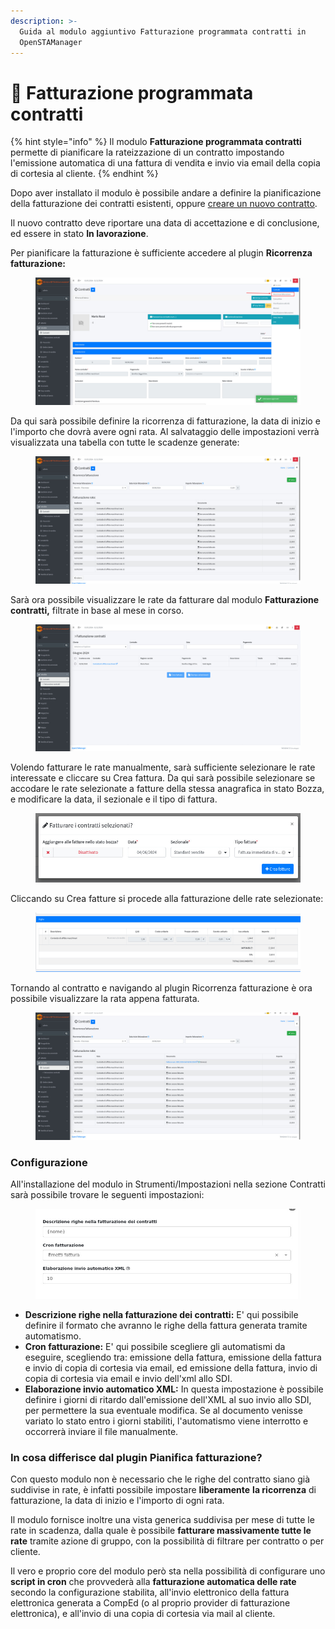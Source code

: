 ```yaml
---
description: >-
  Guida al modulo aggiuntivo Fatturazione programmata contratti in
  OpenSTAManager
---
```


# 📗 Fatturazione programmata contratti

{% hint style="info" %}
Il modulo **Fatturazione programmata contratti** permette di pianificare la rateizzazione di un contratto impostando l'emissione automatica di una fattura di vendita e invio via email della copia di cortesia al cliente.
{% endhint %}

Dopo aver installato il modulo è possibile andare a definire la pianificazione della fatturazione dei contratti esistenti, oppure [creare un nuovo contratto](../openstamanager/modules/vendite/contratti/#creazione).

Il nuovo contratto deve riportare una data di accettazione e di conclusione, ed essere in stato **In lavorazione**.

Per pianificare la fatturazione è sufficiente accedere al plugin **Ricorrenza fatturazione:**

<figure><img src="../.gitbook/assets/immagine (805).png" alt=""><figcaption></figcaption></figure>

Da qui sarà possibile definire la ricorrenza di fatturazione, la data di inizio e l'importo che dovrà avere ogni rata. Al salvataggio delle impostazioni verrà visualizzata una tabella con tutte le scadenze generate:

<figure><img src="../.gitbook/assets/immagine (807).png" alt=""><figcaption></figcaption></figure>

Sarà ora possibile visualizzare le rate da fatturare dal modulo **Fatturazione contratti,** filtrate in base al mese in corso.

<figure><img src="../.gitbook/assets/immagine (808).png" alt=""><figcaption></figcaption></figure>

Volendo fatturare le rate manualmente, sarà sufficiente selezionare le rate interessate e cliccare su Crea fattura. Da qui sarà possibile selezionare se accodare le rate selezionate a fatture della stessa anagrafica in stato Bozza, e modificare la data, il sezionale e il tipo di fattura.

<figure><img src="../.gitbook/assets/immagine (809).png" alt=""><figcaption></figcaption></figure>

Cliccando su Crea fatture si procede alla fatturazione delle rate selezionate:

<figure><img src="../.gitbook/assets/immagine (810).png" alt=""><figcaption></figcaption></figure>

Tornando al contratto e navigando al plugin Ricorrenza fatturazione è ora possibile visualizzare la rata appena fatturata.

<figure><img src="../.gitbook/assets/immagine (811).png" alt=""><figcaption></figcaption></figure>

### Configurazione

All'installazione del modulo in Strumenti/Impostazioni nella sezione Contratti sarà possibile trovare le seguenti impostazioni:

<figure><img src="../.gitbook/assets/immagine (727).png" alt=""><figcaption></figcaption></figure>

* **Descrizione righe nella fatturazione dei contratti:** E' qui possibile definire il formato che avranno le righe della fattura generata tramite automatismo.
* **Cron fatturazione:** E' qui possibile scegliere gli automatismi da eseguire, scegliendo tra: emissione della fattura, emissione della fattura e invio di copia di cortesia via email, ed emissione della fattura, invio di copia di cortesia via email e invio dell'xml allo SDI.
* **Elaborazione invio automatico XML:** In questa impostazione è possibile definire i giorni di ritardo dall'emissione dell'XML al suo invio allo SDI, per permettere la sua eventuale modifica. Se al documento venisse variato lo stato entro i giorni stabiliti, l'automatismo viene interrotto e occorrerà inviare il file manualmente.

### In cosa differisce dal plugin Pianifica fatturazione?

Con questo modulo non è necessario che le righe del contratto siano già suddivise in rate, è infatti possibile impostare **liberamente** **la ricorrenza** di fatturazione, la data di inizio e l'importo di ogni rata.

Il modulo fornisce inoltre una vista generica suddivisa per mese di tutte le rate in scadenza, dalla quale è possibile **fatturare massivamente tutte le rate** tramite azione di gruppo, con la possibilità di filtrare per contratto o per cliente.

Il vero e proprio core del modulo però sta nella possibilità di configurare uno **script in cron** che provvederà alla **fatturazione automatica delle rate** secondo la configurazione stabilita, all'invio elettronico della fattura elettronica generata a CompEd (o al proprio provider di fatturazione elettronica), e all'invio di una copia di cortesia via mail al cliente.

&#x20;
